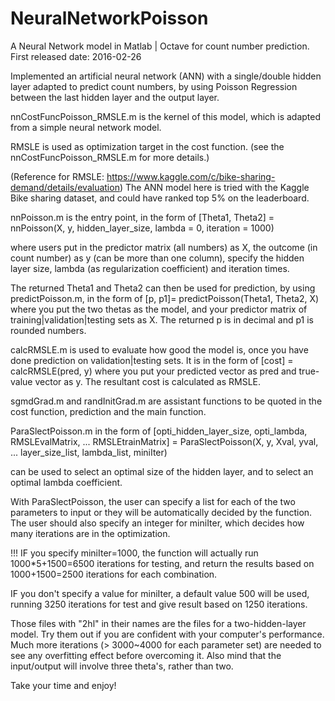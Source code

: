 # NeuralNetworkPoisson
A Neural Network model in Matlab | Octave for count number prediction.
First released date: 2016-02-26

Implemented an artificial neural network (ANN) with a single/double hidden layer adapted to predict count numbers, by using Poisson Regression between the last hidden layer and the output layer.

 nnCostFuncPoisson_RMSLE.m is the kernel of this model, which is adapted from a simple neural network model.
 
 RMSLE is used as optimization target in the cost function. (see the nnCostFuncPoisson_RMSLE.m for more details.)
 
 (Reference for RMSLE: https://www.kaggle.com/c/bike-sharing-demand/details/evaluation) The ANN model here is tried with the Kaggle Bike sharing dataset, and could have ranked top 5% on the leaderboard.
 

 nnPoisson.m is the entry point, in the form of [Theta1, Theta2] = nnPoisson(X, y, hidden_layer_size, lambda = 0, iteration = 1000)
 
 where users put in the predictor matrix (all numbers) as X, the outcome (in count number) as y (can be more than one column), specify the hidden layer size, lambda (as regularization coefficient) and iteration times.
 
 The returned Theta1 and Theta2 can then be used for prediction, by using predictPoisson.m, in the form of 
 [p, p1]= predictPoisson(Theta1, Theta2, X)
 where you put the two thetas as the model, and your predictor matrix of training|validation|testing sets as X. The returned p is in decimal and p1 is rounded numbers.

 calcRMSLE.m is used to evaluate how good the model is, once you have done prediction on validation|testing sets.
 It is in the form of [cost] = calcRMSLE(pred, y)
 where you put your predicted vector as pred and true-value vector as y. The resultant cost is calculated as RMSLE.

 sgmdGrad.m
  and
 randInitGrad.m
  are assistant functions to be quoted in the cost function, prediction and the main function.

 ParaSlectPoisson.m in the form of
 [opti_hidden_layer_size, opti_lambda, RMSLEvalMatrix, ...
        RMSLEtrainMatrix] = ParaSlectPoisson(X, y, Xval, yval, ...
        layer_size_list, lambda_list, miniIter)

 can be used to select an optimal size of the hidden layer, and to select an optimal lambda coefficient.
 
 With ParaSlectPoisson, the user can specify a list for each of the two parameters to input or they will be automatically decided by the function. The user should also specify an integer for miniIter, which decides how many iterations are in the optimization.
 
 !!! IF you specify miniIter=1000, the function will actually run 1000*5+1500=6500 iterations for testing, and 
 return the results based on 1000+1500=2500 iterations for each combination.
 
 IF you don't specify a value for miniIter, a default value 500 will be used, running 3250 iterations for test and give result based on 1250 iterations.

Those files with "2hl" in their names are the files for a two-hidden-layer model. Try them out if you are confident with your computer's performance. Much more iterations (> 3000~4000 for each parameter set) are needed to see any overfitting effect before overcoming it. Also mind that the input/output will involve three theta's, rather than two.

Take your time and enjoy!
